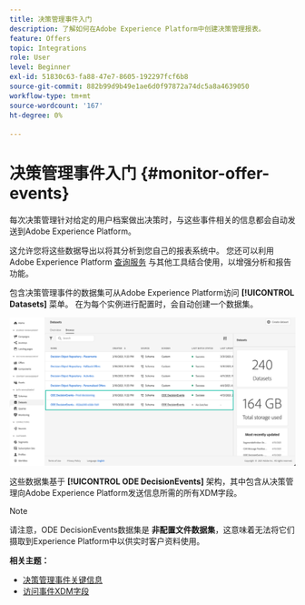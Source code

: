 ```yaml
---
title: 决策管理事件入门
description: 了解如何在Adobe Experience Platform中创建决策管理报表。
feature: Offers
topic: Integrations
role: User
level: Beginner
exl-id: 51830c63-fa88-47e7-8605-192297fcf6b8
source-git-commit: 882b99d9b49e1ae6d0f97872a74dc5a8a4639050
workflow-type: tm+mt
source-wordcount: '167'
ht-degree: 0%

---
```


# 决策管理事件入门 {#monitor-offer-events}

每次决策管理针对给定的用户档案做出决策时，与这些事件相关的信息都会自动发送到Adobe Experience Platform。

这允许您将这些数据导出以将其分析到您自己的报表系统中。 您还可以利用Adobe Experience Platform [查询服务](https://experienceleague.adobe.com/docs/experience-platform/query/home.html) 与其他工具结合使用，以增强分析和报告功能。

包含决策管理事件的数据集可从Adobe Experience Platform访问 **[!UICONTROL Datasets]** 菜单。 在为每个实例进行配置时，会自动创建一个数据集。

![](../assets/events-datasets-list.png)

这些数据集基于 **[!UICONTROL ODE DecisionEvents]** 架构，其中包含从决策管理向Adobe Experience Platform发送信息所需的所有XDM字段。

>[!NOTE]
>
>请注意，ODE DecisionEvents数据集是 **非配置文件数据集**，这意味着无法将它们摄取到Experience Platform中以供实时客户资料使用。

**相关主题：**

* [决策管理事件关键信息](../reports/key-information.md)
* [访问事件XDM字段](../reports/xdm-fields.md)
